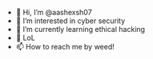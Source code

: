 - 👋 Hi, I’m @aashexsh07
- 👀 I’m interested in cyber security 
- 🌱 I’m currently learning ethical hacking 
- 💞️ LoL
- 📫 How to reach me by weed!

<!---
aashexsh07/aashexsh07 is a ✨ special ✨ repository because its `README.md` (this file) appears on your GitHub profile.
You can click the Preview link to take a look at your changes.
--->
